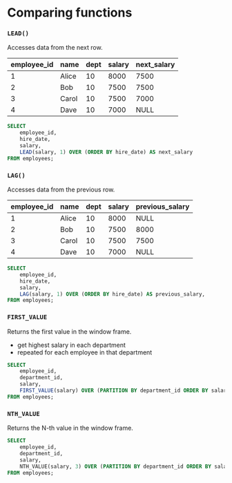 # Comparing functions

### `LEAD()`

Accesses data from the next row.

| employee_id | name  | dept | salary | next_salary |
| ----------- | ----- | ---- | ------ | ----------- |
| 1           | Alice | 10   | 8000   | 7500        |
| 2           | Bob   | 10   | 7500   | 7500        |
| 3           | Carol | 10   | 7500   | 7000        |
| 4           | Dave  | 10   | 7000   | NULL        |

```sql
SELECT
    employee_id,
    hire_date,
    salary,
    LEAD(salary, 1) OVER (ORDER BY hire_date) AS next_salary
FROM employees;
```

### `LAG()`

Accesses data from the previous row.

| employee_id | name  | dept | salary | previous_salary |
| ----------- | ----- | ---- | ------ | --------------- |
| 1           | Alice | 10   | 8000   | NULL            |
| 2           | Bob   | 10   | 7500   | 8000            |
| 3           | Carol | 10   | 7500   | 7500            |
| 4           | Dave  | 10   | 7000   | NULL            |

```sql
SELECT
    employee_id,
    hire_date,
    salary,
    LAG(salary, 1) OVER (ORDER BY hire_date) AS previous_salary,
FROM employees;
```

### `FIRST_VALUE`

Returns the first value in the window frame.

- get highest salary in each department
- repeated for each employee in that department

```sql
SELECT
    employee_id,
    department_id,
    salary,
    FIRST_VALUE(salary) OVER (PARTITION BY department_id ORDER BY salary DESC) AS highest_salary_in_dept
FROM employees;
```

### `NTH_VALUE`

Returns the N-th value in the window frame.

```sql
SELECT
    employee_id,
    department_id,
    salary,
    NTH_VALUE(salary, 3) OVER (PARTITION BY department_id ORDER BY salary DESC) AS third_highest_salary
FROM employees;
```
